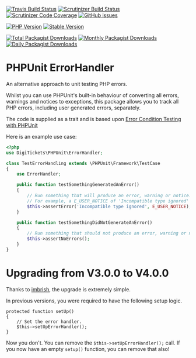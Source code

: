 [![Travis Build Status](https://img.shields.io/travis/digitickets/phpunit-errorhandler.svg?style=for-the-badge&logo=travis)](https://travis-ci.org/digitickets/phpunit-errorhandler)
[![Scrutinizer Build Status](https://img.shields.io/scrutinizer/build/g/digitickets/phpunit-errorhandler.svg?style=for-the-badge&logo=scrutinizer)](https://scrutinizer-ci.com/g/digitickets/phpunit-errorhandler/)
[![Scrutinizer Code Coverage](https://img.shields.io/scrutinizer/coverage/g/digitickets/phpunit-errorhandler.svg?style=for-the-badge&logo=scrutinizer)](https://scrutinizer-ci.com/g/digitickets/phpunit-errorhandler/)
[![GitHub issues](https://img.shields.io/github/issues/digitickets/phpunit-errorhandler.svg?style=for-the-badge&logo=github)](https://github.com/digitickets/phpunit-errorhandler/issues)

[![PHP Version](https://img.shields.io/packagist/php-v/digitickets/phpunit-errorhandler.svg?style=for-the-badge)](https://github.com/digitickets/phpunit-errorhandler)
[![Stable Version](https://img.shields.io/packagist/v/digitickets/phpunit-errorhandler.svg?style=for-the-badge&label=Latest)](https://packagist.org/packages/digitickets/phpunit-errorhandler)

[![Total Packagist Downloads](https://img.shields.io/packagist/dt/digitickets/phpunit-errorhandler.svg?style=for-the-badge&label=Total+downloads)](https://packagist.org/packages/digitickets/phpunit-errorhandler)
[![Monthly Packagist Downloads](https://img.shields.io/packagist/dm/digitickets/phpunit-errorhandler.svg?style=for-the-badge&label=Monthly+downloads)](https://packagist.org/packages/digitickets/phpunit-errorhandler)
[![Daily Packagist Downloads](https://img.shields.io/packagist/dd/digitickets/phpunit-errorhandler.svg?style=for-the-badge&label=Daily+downloads)](https://packagist.org/packages/digitickets/phpunit-errorhandler)


PHPUnit ErrorHandler
====================

An alternative approach to unit testing PHP errors.

Whilst you can use PHPUnit's built-in behaviour of converting all errors, warnings and notices to exceptions,
this package allows you to track all PHP errors, including user generated errors, separately.

The code is supplied as a trait and is based upon [Error Condition Testing with PHPUnit](http://www.sitepoint.com/testing-error-conditions-with-phpunit/)

Here is an example use case:

```php
<?php
use DigiTickets\PHPUnit\ErrorHandler;

class TestErrorHandling extends \PHPUnit\Framework\TestCase
{
    use ErrorHandler;

    public function testSomethingGeneratedAnError()
    {
        // Run something that will produce an error, warning or notice.
        // For example, a E_USER_NOTICE of 'Incompatible type ignored' can be tested as follows:
        $this->assertError('Incompatible type ignored', E_USER_NOTICE);
    }

    public function testSomethingDidNotGenerateAnError()
    {
        // Run something that should not produce an error, warning or notice.
        $this->assertNoErrors();
    }
}
```

Upgrading from V3.0.0 to V4.0.0
===============================

Thanks to [imbrish](https://github.com/digitickets/phpunit-errorhandler/issues/1), the upgrade is extremely simple.

In previous versions, you were required to have the following setup logic. 

    protected function setUp()
    {
        // Set the error handler.
        $this->setUpErrorHandler();
    }

Now you don't. You can remove the `$this->setUpErrorHandler();` call. If you now have an empty `setup()` function,
you can remove that also!

